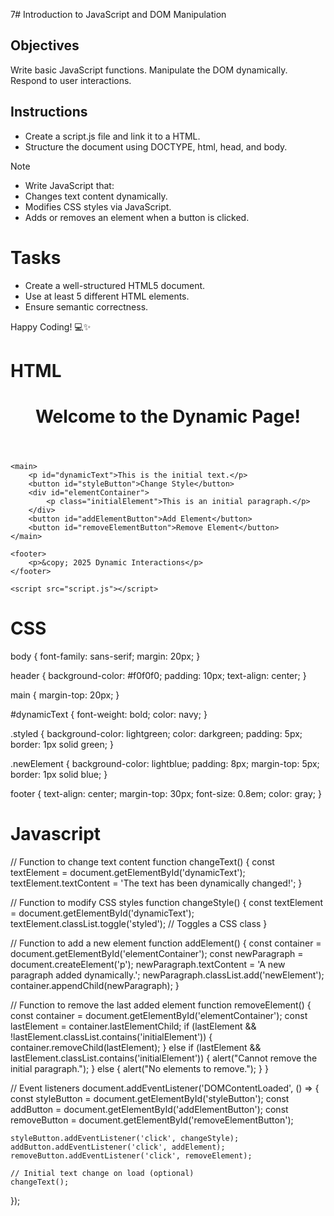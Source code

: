 7# Introduction to JavaScript and DOM Manipulation

## Objectives

Write basic JavaScript functions.
Manipulate the DOM dynamically.
Respond to user interactions.

## Instructions

- Create a script.js file and link it to a HTML.
- Structure the document using DOCTYPE, html, head, and body.

>[!NOTE]
>  - Write JavaScript that:
>  - Changes text content dynamically.
>  - Modifies CSS styles via JavaScript.
>  - Adds or removes an element when a button is clicked.


# Tasks
- Create a well-structured HTML5 document.
- Use at least 5 different HTML elements.
- Ensure semantic correctness.

Happy Coding! 💻✨
# HTML 
<!DOCTYPE html>
<html lang="en">
<head>
    <meta charset="UTF-8">
    <meta name="viewport" content="width=device-width, initial-scale=1.0">
    <title>Dynamic DOM Manipulation</title>
    <link rel="stylesheet" href="styles.css">
</head>
<body>
    <header>
        <h1>Welcome to the Dynamic Page!</h1>
    </header>

    <main>
        <p id="dynamicText">This is the initial text.</p>
        <button id="styleButton">Change Style</button>
        <div id="elementContainer">
            <p class="initialElement">This is an initial paragraph.</p>
        </div>
        <button id="addElementButton">Add Element</button>
        <button id="removeElementButton">Remove Element</button>
    </main>

    <footer>
        <p>&copy; 2025 Dynamic Interactions</p>
    </footer>

    <script src="script.js"></script>
</body>
</html>

# CSS 
body {
    font-family: sans-serif;
    margin: 20px;
}

header {
    background-color: #f0f0f0;
    padding: 10px;
    text-align: center;
}

main {
    margin-top: 20px;
}

#dynamicText {
    font-weight: bold;
    color: navy;
}

.styled {
    background-color: lightgreen;
    color: darkgreen;
    padding: 5px;
    border: 1px solid green;
}

.newElement {
    background-color: lightblue;
    padding: 8px;
    margin-top: 5px;
    border: 1px solid blue;
}

footer {
    text-align: center;
    margin-top: 30px;
    font-size: 0.8em;
    color: gray;
}

# Javascript 
// Function to change text content
function changeText() {
    const textElement = document.getElementById('dynamicText');
    textElement.textContent = 'The text has been dynamically changed!';
}

// Function to modify CSS styles
function changeStyle() {
    const textElement = document.getElementById('dynamicText');
    textElement.classList.toggle('styled'); // Toggles a CSS class
}

// Function to add a new element
function addElement() {
    const container = document.getElementById('elementContainer');
    const newParagraph = document.createElement('p');
    newParagraph.textContent = 'A new paragraph added dynamically.';
    newParagraph.classList.add('newElement');
    container.appendChild(newParagraph);
}

// Function to remove the last added element
function removeElement() {
    const container = document.getElementById('elementContainer');
    const lastElement = container.lastElementChild;
    if (lastElement && !lastElement.classList.contains('initialElement')) {
        container.removeChild(lastElement);
    } else if (lastElement && lastElement.classList.contains('initialElement')) {
        alert("Cannot remove the initial paragraph.");
    } else {
        alert("No elements to remove.");
    }
}

// Event listeners
document.addEventListener('DOMContentLoaded', () => {
    const styleButton = document.getElementById('styleButton');
    const addButton = document.getElementById('addElementButton');
    const removeButton = document.getElementById('removeElementButton');

    styleButton.addEventListener('click', changeStyle);
    addButton.addEventListener('click', addElement);
    removeButton.addEventListener('click', removeElement);

    // Initial text change on load (optional)
    changeText();
});

